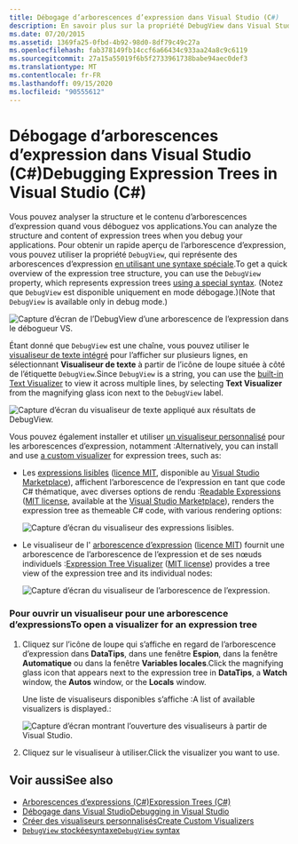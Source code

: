 ```yaml
---
title: Débogage d’arborescences d’expression dans Visual Studio (C#)
description: En savoir plus sur la propriété DebugView dans Visual Studio. Découvrez comment utiliser cette propriété pour analyser la structure et le contenu des arborescences d’expressions.
ms.date: 07/20/2015
ms.assetid: 1369fa25-0fbd-4b92-98d0-8df79c49c27a
ms.openlocfilehash: fab378149fb14ccf6a66434c933aa24a8c9c6119
ms.sourcegitcommit: 27a15a55019f6b5f2733961738babe94aec0def3
ms.translationtype: MT
ms.contentlocale: fr-FR
ms.lasthandoff: 09/15/2020
ms.locfileid: "90555612"
---
```

# <a name="debugging-expression-trees-in-visual-studio-c"></a><span data-ttu-id="ed0ee-104">Débogage d’arborescences d’expression dans Visual Studio (C#)</span><span class="sxs-lookup"><span data-stu-id="ed0ee-104">Debugging Expression Trees in Visual Studio (C#)</span></span>
<span data-ttu-id="ed0ee-105">Vous pouvez analyser la structure et le contenu d’arborescences d’expression quand vous déboguez vos applications.</span><span class="sxs-lookup"><span data-stu-id="ed0ee-105">You can analyze the structure and content of expression trees when you debug your applications.</span></span> <span data-ttu-id="ed0ee-106">Pour obtenir un rapide aperçu de l’arborescence d’expression, vous pouvez utiliser la propriété `DebugView`, qui représente des arborescences d’expression [en utilisant une syntaxe spéciale](debugview-syntax.md).</span><span class="sxs-lookup"><span data-stu-id="ed0ee-106">To get a quick overview of the expression tree structure, you can use the `DebugView` property, which represents expression trees [using a special syntax](debugview-syntax.md).</span></span> <span data-ttu-id="ed0ee-107">(Notez que `DebugView` est disponible uniquement en mode débogage.)</span><span class="sxs-lookup"><span data-stu-id="ed0ee-107">(Note that `DebugView` is available only in debug mode.)</span></span>  

![Capture d’écran de l’DebugView d’une arborescence de l’expression dans le débogueur VS.](media/debugging-expression-trees-in-visual-studio/debugview-expression-tree.png)

<span data-ttu-id="ed0ee-109">Étant donné que `DebugView` est une chaîne, vous pouvez utiliser le [visualiseur de texte intégré](/visualstudio/debugger/view-strings-visualizer#open-a-string-visualizer) pour l’afficher sur plusieurs lignes, en sélectionnant **Visualiseur de texte** à partir de l’icône de loupe située à côté de l’étiquette `DebugView`.</span><span class="sxs-lookup"><span data-stu-id="ed0ee-109">Since `DebugView` is a string, you can use the [built-in Text Visualizer](/visualstudio/debugger/view-strings-visualizer#open-a-string-visualizer) to view it across multiple lines, by selecting **Text Visualizer** from the magnifying glass icon next to the `DebugView` label.</span></span>

 ![Capture d’écran du visualiseur de texte appliqué aux résultats de DebugView.](media/debugging-expression-trees-in-visual-studio/string-visualizer-debugview.png)

<span data-ttu-id="ed0ee-111">Vous pouvez également installer et utiliser [un visualiseur personnalisé](/visualstudio/debugger/create-custom-visualizers-of-data) pour les arborescences d’expression, notamment :</span><span class="sxs-lookup"><span data-stu-id="ed0ee-111">Alternatively, you can install and use [a custom visualizer](/visualstudio/debugger/create-custom-visualizers-of-data) for expression trees, such as:</span></span>

- <span data-ttu-id="ed0ee-112">Les [expressions lisibles](https://github.com/agileobjects/ReadableExpressions) ([licence MIT](https://github.com/agileobjects/ReadableExpressions/blob/master/LICENSE.md), disponible au [Visual Studio Marketplace](https://marketplace.visualstudio.com/items?itemName=vs-publisher-1232914.ReadableExpressionsVisualizers)), affichent l’arborescence de l’expression en tant que code C# thématique, avec diverses options de rendu :</span><span class="sxs-lookup"><span data-stu-id="ed0ee-112">[Readable Expressions](https://github.com/agileobjects/ReadableExpressions) ([MIT license](https://github.com/agileobjects/ReadableExpressions/blob/master/LICENSE.md), available at the [Visual Studio Marketplace](https://marketplace.visualstudio.com/items?itemName=vs-publisher-1232914.ReadableExpressionsVisualizers)), renders the expression tree as themeable C# code, with various rendering options:</span></span>

  ![Capture d’écran du visualiseur des expressions lisibles.](media/debugging-expression-trees-in-visual-studio/readable-expressions-visualizer.png)

- <span data-ttu-id="ed0ee-114">Le visualiseur de l' [arborescence d’expression](https://github.com/zspitz/ExpressionTreeVisualizer/blob/master/README.md) ([licence MIT](https://github.com/zspitz/ExpressionTreeVisualizer/blob/master/LICENSE)) fournit une arborescence de l’arborescence de l’expression et de ses nœuds individuels :</span><span class="sxs-lookup"><span data-stu-id="ed0ee-114">[Expression Tree Visualizer](https://github.com/zspitz/ExpressionTreeVisualizer/blob/master/README.md) ([MIT license](https://github.com/zspitz/ExpressionTreeVisualizer/blob/master/LICENSE)) provides a tree view of the expression tree and its individual nodes:</span></span>

  ![Capture d’écran du visualiseur de l’arborescence de l’expression.](media/debugging-expression-trees-in-visual-studio/expression-tree-visualizer.png)

### <a name="to-open-a-visualizer-for-an-expression-tree"></a><span data-ttu-id="ed0ee-116">Pour ouvrir un visualiseur pour une arborescence d’expressions</span><span class="sxs-lookup"><span data-stu-id="ed0ee-116">To open a visualizer for an expression tree</span></span>  
  
1. <span data-ttu-id="ed0ee-117">Cliquez sur l’icône de loupe qui s’affiche en regard de l’arborescence d’expression dans **DataTips**, dans une fenêtre **Espion**, dans la fenêtre **Automatique** ou dans la fenêtre **Variables locales**.</span><span class="sxs-lookup"><span data-stu-id="ed0ee-117">Click the magnifying glass icon that appears next to the expression tree in **DataTips**, a **Watch** window, the **Autos** window, or the **Locals** window.</span></span>  

    <span data-ttu-id="ed0ee-118">Une liste de visualiseurs disponibles s’affiche :</span><span class="sxs-lookup"><span data-stu-id="ed0ee-118">A list of available visualizers is displayed.:</span></span>

    ![Capture d’écran montrant l’ouverture des visualiseurs à partir de Visual Studio.](media/debugging-expression-trees-in-visual-studio/expression-tree-visualizers.png)

2. <span data-ttu-id="ed0ee-120">Cliquez sur le visualiseur à utiliser.</span><span class="sxs-lookup"><span data-stu-id="ed0ee-120">Click the visualizer you want to use.</span></span>  
  
## <a name="see-also"></a><span data-ttu-id="ed0ee-121">Voir aussi</span><span class="sxs-lookup"><span data-stu-id="ed0ee-121">See also</span></span>

- [<span data-ttu-id="ed0ee-122">Arborescences d’expressions (C#)</span><span class="sxs-lookup"><span data-stu-id="ed0ee-122">Expression Trees (C#)</span></span>](./index.md)
- [<span data-ttu-id="ed0ee-123">Débogage dans Visual Studio</span><span class="sxs-lookup"><span data-stu-id="ed0ee-123">Debugging in Visual Studio</span></span>](/visualstudio/debugger/debugger-feature-tour)
- [<span data-ttu-id="ed0ee-124">Créer des visualiseurs personnalisés</span><span class="sxs-lookup"><span data-stu-id="ed0ee-124">Create Custom Visualizers</span></span>](/visualstudio/debugger/create-custom-visualizers-of-data)
- [<span data-ttu-id="ed0ee-125">`DebugView` stockéesyntaxe</span><span class="sxs-lookup"><span data-stu-id="ed0ee-125">`DebugView` syntax</span></span>](debugview-syntax.md)
